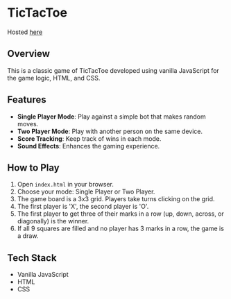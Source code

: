 # TicTacToe
Hosted [here](https://abhijeetadarsh.github.io/TicTacToe/)

## Overview
This is a classic game of TicTacToe developed using vanilla JavaScript for the game logic, HTML, and CSS.

## Features
- **Single Player Mode**: Play against a simple bot that makes random moves.
- **Two Player Mode**: Play with another person on the same device.
- **Score Tracking**: Keep track of wins in each mode.
- **Sound Effects**: Enhances the gaming experience.

## How to Play
1. Open `index.html` in your browser.
2. Choose your mode: Single Player or Two Player.
3. The game board is a 3x3 grid. Players take turns clicking on the grid.
4. The first player is 'X', the second player is 'O'.
5. The first player to get three of their marks in a row (up, down, across, or diagonally) is the winner.
6. If all 9 squares are filled and no player has 3 marks in a row, the game is a draw.

## Tech Stack
- Vanilla JavaScript
- HTML
- CSS
